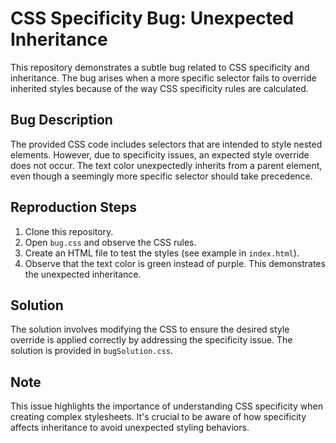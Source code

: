 # CSS Specificity Bug: Unexpected Inheritance

This repository demonstrates a subtle bug related to CSS specificity and inheritance.  The bug arises when a more specific selector fails to override inherited styles because of the way CSS specificity rules are calculated.

## Bug Description

The provided CSS code includes selectors that are intended to style nested elements. However, due to specificity issues, an expected style override does not occur. The text color unexpectedly inherits from a parent element, even though a seemingly more specific selector should take precedence.

## Reproduction Steps

1. Clone this repository.
2. Open `bug.css` and observe the CSS rules.
3. Create an HTML file to test the styles (see example in `index.html`).
4. Observe that the text color is green instead of purple. This demonstrates the unexpected inheritance.

## Solution

The solution involves modifying the CSS to ensure the desired style override is applied correctly by addressing the specificity issue. The solution is provided in `bugSolution.css`.

## Note

This issue highlights the importance of understanding CSS specificity when creating complex stylesheets.  It's crucial to be aware of how specificity affects inheritance to avoid unexpected styling behaviors.